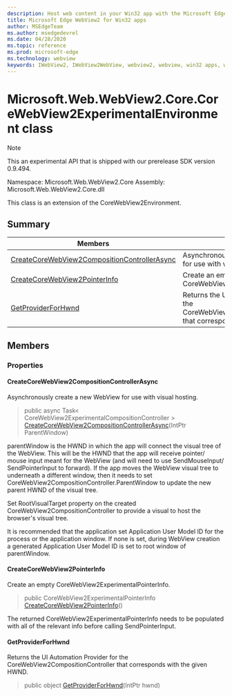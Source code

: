 ```yaml
---
description: Host web content in your Win32 app with the Microsoft Edge WebView2 control
title: Microsoft Edge WebView2 for Win32 apps
author: MSEdgeTeam
ms.author: msedgedevrel
ms.date: 04/28/2020
ms.topic: reference
ms.prod: microsoft-edge
ms.technology: webview
keywords: IWebView2, IWebView2WebView, webview2, webview, win32 apps, win32, edge, ICoreWebView2, ICoreWebView2Controller, browser control, edge html
---
```


# Microsoft.Web.WebView2.Core.CoreWebView2ExperimentalEnvironment class 

> [!NOTE]
> This an experimental API that is shipped with our prerelease SDK version 0.9.494.

Namespace: Microsoft.Web.WebView2.Core
Assembly: Microsoft.Web.WebView2.Core.dll

This class is an extension of the CoreWebView2Environment.

## Summary

 Members                        | Descriptions
--------------------------------|---------------------------------------------
[CreateCoreWebView2CompositionControllerAsync](#createcorewebview2compositioncontrollerasync) | Asynchronously create a new WebView for use with visual hosting.
[CreateCoreWebView2PointerInfo](#createcorewebview2pointerinfo) | Create an empty CoreWebView2ExperimentalPointerInfo.
[GetProviderForHwnd](#getproviderforhwnd) | Returns the UI Automation Provider for the CoreWebView2CompositionController that corresponds with the given HWND.

## Members

### Properties

#### CreateCoreWebView2CompositionControllerAsync 

Asynchronously create a new WebView for use with visual hosting.

> public async Task< CoreWebView2ExperimentalCompositionController > [CreateCoreWebView2CompositionControllerAsync](#createcorewebview2compositioncontrollerasync)(IntPtr ParentWindow)

parentWindow is the HWND in which the app will connect the visual tree of the WebView. This will be the HWND that the app will receive pointer/ mouse input meant for the WebView (and will need to use SendMouseInput/ SendPointerInput to forward). If the app moves the WebView visual tree to underneath a different window, then it needs to set CoreWebView2CompositionController.ParentWindow to update the new parent HWND of the visual tree.

Set RootVisualTarget property on the created CoreWebView2CompositionController to provide a visual to host the browser's visual tree.

It is recommended that the application set Application User Model ID for the process or the application window. If none is set, during WebView creation a generated Application User Model ID is set to root window of parentWindow.

#### CreateCoreWebView2PointerInfo 

Create an empty CoreWebView2ExperimentalPointerInfo.

> public CoreWebView2ExperimentalPointerInfo [CreateCoreWebView2PointerInfo](#createcorewebview2pointerinfo)()

The returned CoreWebView2ExperimentalPointerInfo needs to be populated with all of the relevant info before calling SendPointerInput.

#### GetProviderForHwnd 

Returns the UI Automation Provider for the CoreWebView2CompositionController that corresponds with the given HWND.

> public object [GetProviderForHwnd](#getproviderforhwnd)(IntPtr hwnd)

